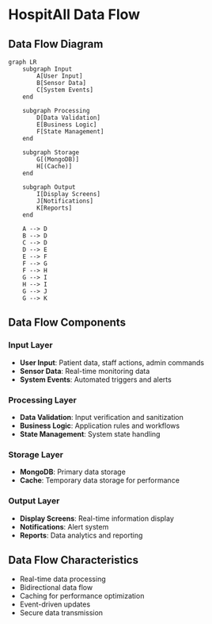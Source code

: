 # HospitAll Data Flow

## Data Flow Diagram

```mermaid
graph LR
    subgraph Input
        A[User Input]
        B[Sensor Data]
        C[System Events]
    end

    subgraph Processing
        D[Data Validation]
        E[Business Logic]
        F[State Management]
    end

    subgraph Storage
        G[(MongoDB)]
        H[(Cache)]
    end

    subgraph Output
        I[Display Screens]
        J[Notifications]
        K[Reports]
    end

    A --> D
    B --> D
    C --> D
    D --> E
    E --> F
    F --> G
    F --> H
    G --> I
    H --> I
    G --> J
    G --> K
```

## Data Flow Components

### Input Layer
- **User Input**: Patient data, staff actions, admin commands
- **Sensor Data**: Real-time monitoring data
- **System Events**: Automated triggers and alerts

### Processing Layer
- **Data Validation**: Input verification and sanitization
- **Business Logic**: Application rules and workflows
- **State Management**: System state handling

### Storage Layer
- **MongoDB**: Primary data storage
- **Cache**: Temporary data storage for performance

### Output Layer
- **Display Screens**: Real-time information display
- **Notifications**: Alert system
- **Reports**: Data analytics and reporting

## Data Flow Characteristics
- Real-time data processing
- Bidirectional data flow
- Caching for performance optimization
- Event-driven updates
- Secure data transmission 